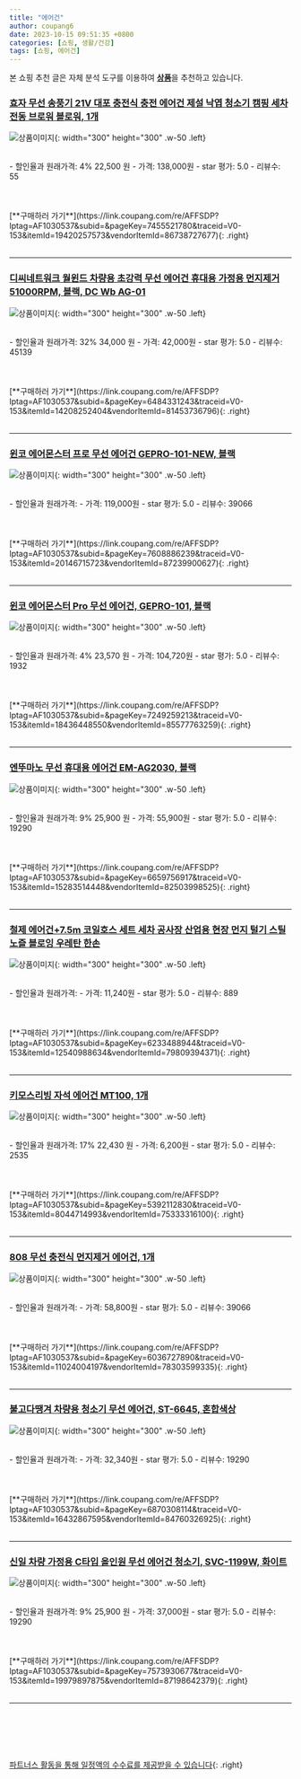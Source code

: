 ```yaml
---
title: "에어건"
author: coupang6
date: 2023-10-15 09:51:35 +0800
categories: [쇼핑, 생활/건강]
tags: [쇼핑, 에어건]
---
```


본 쇼핑 추천 글은 자체 분석 도구를 이용하여 [**상품**](https://link.coupang.com/a/bao1ui)을 추천하고 있습니다.

### [효자 무선 송풍기 21V 대포 충전식 충전 에어건 제설 낙엽 청소기 캠핑 세차 전동 브로워 블로워, 1개](https://link.coupang.com/re/AFFSDP?lptag=AF1030537&subid=&pageKey=7455521780&traceid=V0-153&itemId=19420257573&vendorItemId=86738727677)

![상품이미지](https://thumbnail7.coupangcdn.com/thumbnails/remote/230x230ex/image/vendor_inventory/afb7/66c43f85b99dd9bc53cfd4098db17934e02e72b36a4ea8c4d52acef8c436.png){: width="300" height="300" .w-50 .left}


<br>
- 할인율과 원래가격: 4%  22,500   원
- 가격: 138,000원
- star 평가: 5.0
- 리뷰수: 55
<br>
<br>
<br>
<br>
[**구매하러 가기**](https://link.coupang.com/re/AFFSDP?lptag=AF1030537&subid=&pageKey=7455521780&traceid=V0-153&itemId=19420257573&vendorItemId=86738727677){: .right}
<br>
<br>

---

### [디씨네트워크 월윈드 차량용 초강력 무선 에어건 휴대용 가정용 먼지제거 51000RPM, 블랙, DC Wb AG-01](https://link.coupang.com/re/AFFSDP?lptag=AF1030537&subid=&pageKey=6484331243&traceid=V0-153&itemId=14208252404&vendorItemId=81453736796)

![상품이미지](https://thumbnail10.coupangcdn.com/thumbnails/remote/230x230ex/image/retail/images/4320709702966722-65b58b29-966c-4573-b7dc-89ee9cd3595b.jpg){: width="300" height="300" .w-50 .left}


<br>
- 할인율과 원래가격: 32%  34,000   원
- 가격: 42,000원
- star 평가: 5.0
- 리뷰수: 45139
<br>
<br>
<br>
<br>
[**구매하러 가기**](https://link.coupang.com/re/AFFSDP?lptag=AF1030537&subid=&pageKey=6484331243&traceid=V0-153&itemId=14208252404&vendorItemId=81453736796){: .right}
<br>
<br>

---

### [윈코 에어몬스터 프로 무선 에어건 GEPRO-101-NEW, 블랙](https://link.coupang.com/re/AFFSDP?lptag=AF1030537&subid=&pageKey=7608886239&traceid=V0-153&itemId=20146715723&vendorItemId=87239900627)

![상품이미지](https://thumbnail8.coupangcdn.com/thumbnails/remote/230x230ex/image/retail/images/2023/09/19/18/9/754f3f82-d5ac-4632-95de-a72e876aa981.jpg){: width="300" height="300" .w-50 .left}


<br>
- 할인율과 원래가격: 
- 가격: 119,000원
- star 평가: 5.0
- 리뷰수: 39066
<br>
<br>
<br>
<br>
[**구매하러 가기**](https://link.coupang.com/re/AFFSDP?lptag=AF1030537&subid=&pageKey=7608886239&traceid=V0-153&itemId=20146715723&vendorItemId=87239900627){: .right}
<br>
<br>

---

### [윈코 에어몬스터 Pro 무선 에어건, GEPRO-101, 블랙](https://link.coupang.com/re/AFFSDP?lptag=AF1030537&subid=&pageKey=7249259213&traceid=V0-153&itemId=18436448550&vendorItemId=85577763259)

![상품이미지](https://thumbnail8.coupangcdn.com/thumbnails/remote/230x230ex/image/retail/images/2023/04/06/16/4/baa4233d-bab6-4c08-a711-a534d6a1bb4b.png){: width="300" height="300" .w-50 .left}


<br>
- 할인율과 원래가격: 4%  23,570   원
- 가격: 104,720원
- star 평가: 5.0
- 리뷰수: 1932
<br>
<br>
<br>
<br>
[**구매하러 가기**](https://link.coupang.com/re/AFFSDP?lptag=AF1030537&subid=&pageKey=7249259213&traceid=V0-153&itemId=18436448550&vendorItemId=85577763259){: .right}
<br>
<br>

---

### [엔뚜마노 무선 휴대용 에어건 EM-AG2030, 블랙](https://link.coupang.com/re/AFFSDP?lptag=AF1030537&subid=&pageKey=6659756917&traceid=V0-153&itemId=15283514448&vendorItemId=82503998525)

![상품이미지](https://thumbnail6.coupangcdn.com/thumbnails/remote/230x230ex/image/rs_quotation_api/rdb8hl7t/c219fb3e4d81473fabbbdabf575f8662.jpg){: width="300" height="300" .w-50 .left}


<br>
- 할인율과 원래가격: 9%  25,900   원
- 가격: 55,900원
- star 평가: 5.0
- 리뷰수: 19290
<br>
<br>
<br>
<br>
[**구매하러 가기**](https://link.coupang.com/re/AFFSDP?lptag=AF1030537&subid=&pageKey=6659756917&traceid=V0-153&itemId=15283514448&vendorItemId=82503998525){: .right}
<br>
<br>

---

### [철제 에어건+7.5m 코일호스 세트 세차 공사장 산업용 현장 먼지 털기 스틸 노즐 블로잉 우레탄 한손](https://link.coupang.com/re/AFFSDP?lptag=AF1030537&subid=&pageKey=6233488944&traceid=V0-153&itemId=12540988634&vendorItemId=79809394371)

![상품이미지](https://thumbnail7.coupangcdn.com/thumbnails/remote/230x230ex/image/vendor_inventory/c113/48f172c55d3ba96a277d3be90379e0c15584f0fa573867b2f6f16118a0b0.jpg){: width="300" height="300" .w-50 .left}


<br>
- 할인율과 원래가격: 
- 가격: 11,240원
- star 평가: 5.0
- 리뷰수: 889
<br>
<br>
<br>
<br>
[**구매하러 가기**](https://link.coupang.com/re/AFFSDP?lptag=AF1030537&subid=&pageKey=6233488944&traceid=V0-153&itemId=12540988634&vendorItemId=79809394371){: .right}
<br>
<br>

---

### [키모스리빙 자석 에어건 MT100, 1개](https://link.coupang.com/re/AFFSDP?lptag=AF1030537&subid=&pageKey=5392112830&traceid=V0-153&itemId=8044714993&vendorItemId=75333316100)

![상품이미지](https://thumbnail8.coupangcdn.com/thumbnails/remote/230x230ex/image/retail/images/2021/04/22/11/4/ea6d9934-b4e7-4d77-8005-3b78981da8c0.jpg){: width="300" height="300" .w-50 .left}


<br>
- 할인율과 원래가격: 17%  22,430   원
- 가격: 6,200원
- star 평가: 5.0
- 리뷰수: 2535
<br>
<br>
<br>
<br>
[**구매하러 가기**](https://link.coupang.com/re/AFFSDP?lptag=AF1030537&subid=&pageKey=5392112830&traceid=V0-153&itemId=8044714993&vendorItemId=75333316100){: .right}
<br>
<br>

---

### [808 무선 충전식 먼지제거 에어건, 1개](https://link.coupang.com/re/AFFSDP?lptag=AF1030537&subid=&pageKey=6036727890&traceid=V0-153&itemId=11024004197&vendorItemId=78303599335)

![상품이미지](https://thumbnail10.coupangcdn.com/thumbnails/remote/230x230ex/image/retail/images/3074958496902896-363a8ffd-2554-47e6-b9c1-5029ff7c2405.jpg){: width="300" height="300" .w-50 .left}


<br>
- 할인율과 원래가격: 
- 가격: 58,800원
- star 평가: 5.0
- 리뷰수: 39066
<br>
<br>
<br>
<br>
[**구매하러 가기**](https://link.coupang.com/re/AFFSDP?lptag=AF1030537&subid=&pageKey=6036727890&traceid=V0-153&itemId=11024004197&vendorItemId=78303599335){: .right}
<br>
<br>

---

### [불고다땡겨 차량용 청소기 무선 에어건, ST-6645, 혼합색상](https://link.coupang.com/re/AFFSDP?lptag=AF1030537&subid=&pageKey=6870308114&traceid=V0-153&itemId=16432867595&vendorItemId=84760326925)

![상품이미지](https://thumbnail9.coupangcdn.com/thumbnails/remote/230x230ex/image/vendor_inventory/8b70/a90877b5483199a4f382df9940031957e1874a1c1ed3e82a6be17a4e9c13.png){: width="300" height="300" .w-50 .left}


<br>
- 할인율과 원래가격: 
- 가격: 32,340원
- star 평가: 5.0
- 리뷰수: 19290
<br>
<br>
<br>
<br>
[**구매하러 가기**](https://link.coupang.com/re/AFFSDP?lptag=AF1030537&subid=&pageKey=6870308114&traceid=V0-153&itemId=16432867595&vendorItemId=84760326925){: .right}
<br>
<br>

---

### [신일 차량 가정용 C타입 올인원 무선 에어건 청소기, SVC-1199W, 화이트](https://link.coupang.com/re/AFFSDP?lptag=AF1030537&subid=&pageKey=7573930677&traceid=V0-153&itemId=19979897875&vendorItemId=87198642379)

![상품이미지](https://thumbnail7.coupangcdn.com/thumbnails/remote/230x230ex/image/retail/images/2023/09/15/14/7/9c98cbba-22d3-4643-8621-2d428fa1d090.jpg){: width="300" height="300" .w-50 .left}


<br>
- 할인율과 원래가격: 9%  25,900   원
- 가격: 37,000원
- star 평가: 5.0
- 리뷰수: 19290
<br>
<br>
<br>
<br>
[**구매하러 가기**](https://link.coupang.com/re/AFFSDP?lptag=AF1030537&subid=&pageKey=7573930677&traceid=V0-153&itemId=19979897875&vendorItemId=87198642379){: .right}
<br>
<br>

---
<br><br><br><br><br> [파트너스 활동을 통해 일정액의 수수료를 제공받을 수 있습니다](https://link.coupang.com/a/bao1ui){: .right}